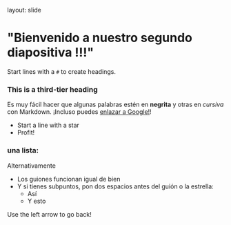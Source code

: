 layout: slide

# "Bienvenido a nuestro segundo diapositiva !!!"
Start lines with a `#` to create headings.

### This is a third-tier heading
Es muy fácil hacer que algunas palabras estén en **negrita** y otras en *cursiva* con Markdown. ¡Incluso puedes [enlazar a Google!](http://google.com)!

* Start a line with a star
* Profit!

### una lista:

Alternativamente

- Los guiones funcionan igual de bien
- Y si tienes subpuntos, pon dos espacios antes del guión o la estrella:
  - Así
  - Y esto

Use the left arrow to go back!

